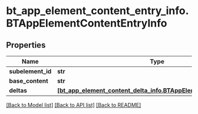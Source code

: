 # bt_app_element_content_entry_info.BTAppElementContentEntryInfo

## Properties
Name | Type | Description | Notes
------------ | ------------- | ------------- | -------------
**subelement_id** | **str** |  | [optional] 
**base_content** | **str** |  | [optional] 
**deltas** | [**[bt_app_element_content_delta_info.BTAppElementContentDeltaInfo]**](BTAppElementContentDeltaInfo.md) |  | [optional] 

[[Back to Model list]](../README.md#documentation-for-models) [[Back to API list]](../README.md#documentation-for-api-endpoints) [[Back to README]](../README.md)


